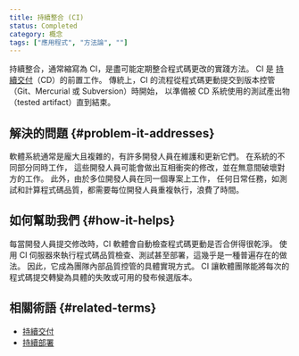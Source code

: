 ```yaml
---
title: 持續整合 (CI)
status: Completed 
category: 概念
tags: ["應用程式", "方法論", ""]
---
```


持續整合，通常縮寫為 CI，是盡可能定期整合程式碼更改的實踐方法。
CI 是 [持續交付](/zh-tw/continuous-delivery/)（CD）的前置工作。
傳統上，CI 的流程從程式碼更動提交到版本控管（Git、Mercurial 或 Subversion）時開始，
以準備被 CD 系統使用的測試產出物（tested artifact）直到結束。

## 解決的問題 {#problem-it-addresses}

軟體系統通常是龐大且複雜的，有許多開發人員在維護和更新它們。
在系統的不同部分同時工作，
這些開發人員可能會做出互相衝突的修改，並在無意間破壞對方的工作。
此外，由於多位開發人員在同一個專案上工作，
任何日常任務，如測試和計算程式碼品質，都需要每位開發人員重複執行，浪費了時間。

## 如何幫助我們 {#how-it-helps}

每當開發人員提交修改時，CI 軟體會自動檢查程式碼更動是否合併得很乾淨。
使用 CI 伺服器來執行程式碼品質檢查、測試甚至部署，這幾乎是一種普遍存在的做法。
因此，它成為團隊內部品質控管的具體實現方式。
CI 讓軟體團隊能將每次的程式碼提交轉變為具體的失敗或可用的發布候選版本。

## 相關術語 {#related-terms}

* [持續交付](/zh-tw/continuous-delivery/)
* [持續部署](/zh-tw/continuous-deployment/)
